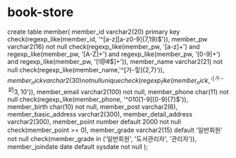 # book-store

create table member(
member_id varchar2(20) primary key check(regexp_like(member_id, '^[a-z][a-z0-9]{7,19}$')),
member_pw varchar2(16) not null 
check(regexp_like(member_pw, '[a-z]+') and regexp_like(member_pw, '[A-Z]+')
			and regexp_like(member_pw, '[0-9]+') and regexp_like(member_pw, '[!@#$]+')),
member_name varchar2(21) not null check(regexp_like(member_name,'^[가-힣]{2,7}$')),
member_nick varchar2(30) not null unique check(regexp_like(member_nick, '^[가-힣]{3,10}$')),
member_email varchar2(100) not null,
member_phone char(11) not null check(regexp_like(member_phone, '^010[1-9][0-9]{7}$')),
member_birth char(10) not null,
member_post varchar2(6),
member_basic_address varchar2(300),
member_detail_address varchar2(300),
member_point number default 2000 not null check(member_point >= 0),
member_grade varchar2(15) default '일반회원' not null check(member_grade in ('일반회원', '도서관리자', '관리자')),
member_joindate date default sysdate not null
);
